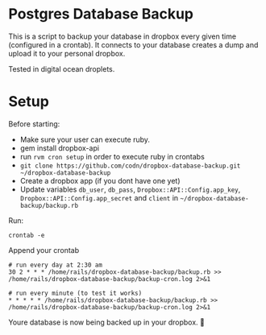 # Postgres Database Backup

This is a script to backup your database in dropbox every given time
(configured in a crontab). It connects to your database creates a dump and
upload it to your personal dropbox.

Tested in digital ocean droplets.

# Setup

Before starting:
* Make sure your user can execute ruby.
* gem install dropbox-api
* run `rvm cron setup` in order to execute ruby in crontabs
* `git clone https://github.com/codn/dropbox-database-backup.git ~/dropbox-database-backup`
* Create a dropbox app (if you dont have one yet)
* Update variables `db_user`, `db_pass`, `Dropbox::API::Config.app_key`, `Dropbox::API::Config.app_secret` and `client` in `~/dropbox-database-backup/backup.rb`

Run:

```
crontab -e
```

Append your crontab

```
# run every day at 2:30 am
30 2 * * * /home/rails/dropbox-database-backup/backup.rb >> /home/rails/dropbox-database-backup/backup-cron.log 2>&1

# run every minute (to test it works)
* * * * * /home/rails/dropbox-database-backup/backup.rb >> /home/rails/dropbox-database-backup/backup-cron.log 2>&1
```

Youre database is now being backed up in your dropbox. :tada:
